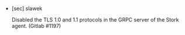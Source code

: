 * [sec] slawek

    Disabled the TLS 1.0 and 1.1 protocols in the GRPC server of the Stork
    agent.
    (Gitlab #1197)
